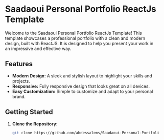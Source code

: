 # Saadaoui Personal Portfolio ReactJs Template

Welcome to the Saadaoui Personal Portfolio ReactJs Template! This template showcases a professional portfolio with a clean and modern design, built with ReactJS. It is designed to help you present your work in an impressive and effective way.

## Features
- **Modern Design:** A sleek and stylish layout to highlight your skills and projects.
- **Responsive:** Fully responsive design that looks great on all devices.
- **Easy Customization:** Simple to customize and adapt to your personal brand.


## Getting Started

1. **Clone the Repository:**
   ```bash
   git clone https://github.com/abdessalems/Saadaoui-Personal-Portfolio-ReactJs-Template.git
